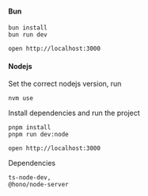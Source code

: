 #### Bun

```
bun install
bun run dev
```

```
open http://localhost:3000
```

#### Nodejs

Set the correct nodejs version, run

```
nvm use
```

Install dependencies and run the project

```
pnpm install
pnpm run dev:node
```

```
open http://localhost:3000
```

Dependencies

```
ts-node-dev,
@hono/node-server
```
